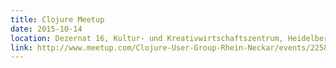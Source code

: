 ```yaml
---
title: Clojure Meetup
date: 2015-10-14
location: Dezernat 16, Kultur- und Kreativwirtschaftszentrum, Heidelberg
link: http://www.meetup.com/Clojure-User-Group-Rhein-Neckar/events/225893488/
---
```

